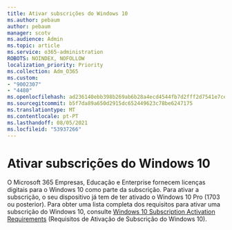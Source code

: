 ```yaml
---
title: Ativar subscrições do Windows 10
ms.author: pebaum
author: pebaum
manager: scotv
ms.audience: Admin
ms.topic: article
ms.service: o365-administration
ROBOTS: NOINDEX, NOFOLLOW
localization_priority: Priority
ms.collection: Adm_O365
ms.custom:
- "9002307"
- "4480"
ms.openlocfilehash: ad236140ebb398b269ab6b28a4ecd4544fb7d2fff2d7541e7ce481c13fd7afa6
ms.sourcegitcommit: b5f7da89a650d2915dc652449623c78be6247175
ms.translationtype: MT
ms.contentlocale: pt-PT
ms.lasthandoff: 08/05/2021
ms.locfileid: "53937266"
---
```

# <a name="activating-windows-10-subscriptions"></a>Ativar subscrições do Windows 10

O Microsoft 365 Empresas, Educação e Enterprise fornecem licenças digitais para o Windows 10 como parte da subscrição. Para ativar a subscrição, o seu dispositivo já tem de ter ativado o Windows 10 Pro (1703 ou posterior). Para obter uma lista completa dos requisitos para ativar uma subscrição do Windows 10, consulte [Windows 10 Subscription Activation Requirements](https://docs.microsoft.com/windows/deployment/windows-10-subscription-activation#requirements) (Requisitos de Ativação de Subscrição do Windows 10).

